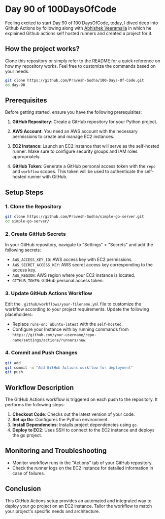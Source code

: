 # Day 90 of 100DaysOfCode

Feeling excited to start Day 90 of 100 DaysOfCode, today, I dived deep into Github Actions by following along with [Abhishek Veeramalla](https://youtu.be/K3RqgDPCjYs?si=RHWzjNJWQhkU0lkk) in which he explained Github actions self hosted runners and created a project for it.

## How the project works?

Clone this repository or simply refer to the README for a quick reference on how my repository works. Feel free to customize the commands based on your needs.

```bash
git clone https://github.com/Pravesh-Sudha/100-Days-Of-Code.git
cd day-90
```

## Prerequisites

Before getting started, ensure you have the following prerequisites:

1. **GitHub Repository**: Create a GitHub repository for your Python project.

2. **AWS Account**: You need an AWS account with the necessary permissions to create and manage EC2 instances.

3. **EC2 Instance**: Launch an EC2 instance that will serve as the self-hosted runner. Make sure to configure security groups and IAM roles appropriately.

4. **GitHub Token**: Generate a GitHub personal access token with the `repo` and `workflow` scopes. This token will be used to authenticate the self-hosted runner with GitHub.

## Setup Steps

### 1. Clone the Repository

```bash
git clone https://github.com/Pravesh-Sudha/simple-go-server.git
cd simple-go-server/
```

### 2. Create GitHub Secrets

In your GitHub repository, navigate to "Settings" > "Secrets" and add the following secrets:

- `AWS_ACCESS_KEY_ID`: AWS access key with EC2 permissions.
- `AWS_SECRET_ACCESS_KEY`: AWS secret access key corresponding to the access key.
- `AWS_REGION`: AWS region where your EC2 instance is located.
- `GITHUB_TOKEN`: GitHub personal access token.

### 3. Update GitHub Actions Workflow

Edit the `.github/workflows/your-filename.yml` file to customize the workflow according to your project requirements. Update the following placeholders:

- Replace `runs-on: ubuntu-latest` with the `self-hosted`.
- Configure your Instance with by running commands from `https://github.com/your-username/repo-name/settings/actions/runners/new`.

### 4. Commit and Push Changes

```bash
git add .
git commit -m "Add GitHub Actions workflow for deployment"
git push
```

## Workflow Description

The GitHub Actions workflow is triggered on each push to the repository. It performs the following steps:

1. **Checkout Code**: Checks out the latest version of your code.
2. **Set up Go**: Configures the Python environment.
3. **Install Dependencies**: Installs project dependencies using `go`.
4. **Deploy to EC2**: Uses SSH to connect to the EC2 instance and deploys the go project.

## Monitoring and Troubleshooting

- Monitor workflow runs in the "Actions" tab of your GitHub repository.
- Check the runner logs on the EC2 instance for detailed information in case of failures.

## Conclusion

This GitHub Actions setup provides an automated and integrated way to deploy your go project on an EC2 instance. Tailor the workflow to match your project's specific needs and architecture.